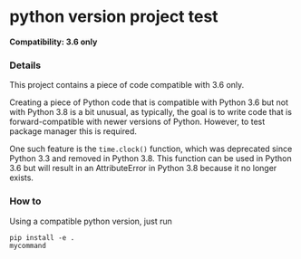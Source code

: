 # python version project test

**Compatibility: 3.6 only**

### Details

This project contains a piece of code compatible with 3.6 only.

Creating a piece of Python code that is compatible with Python 3.6 but not with Python 3.8 is a bit unusual, as typically, the goal is to write code that is forward-compatible with newer versions of Python. However, to test package manager this is required.

One such feature is the `time.clock()` function, which was deprecated since Python 3.3 and removed in Python 3.8. This function can be used in Python 3.6 but will result in an AttributeError in Python 3.8 because it no longer exists.


### How to

Using a compatible python version, just run

```shell
pip install -e .
mycommand
```

